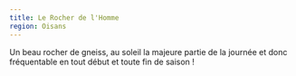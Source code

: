 ```yaml
---
title: Le Rocher de l'Homme
region: Oisans
---
```

Un beau rocher de gneiss, au soleil la majeure partie de la journée et donc fréquentable en tout début et toute fin de saison !
